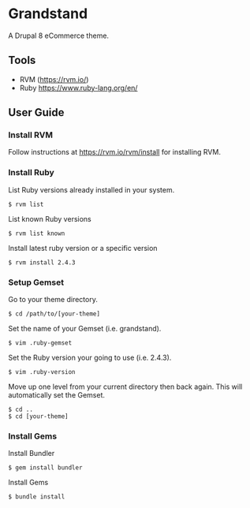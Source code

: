 # Grandstand
A Drupal 8 eCommerce theme.

## Tools
* RVM (https://rvm.io/)
* Ruby https://www.ruby-lang.org/en/

## User Guide
### Install RVM
Follow instructions at https://rvm.io/rvm/install for installing RVM.

### Install Ruby
List Ruby versions already installed in your system.
```
$ rvm list
```

List known Ruby versions
```
$ rvm list known
```

Install latest ruby version or a specific version
```
$ rvm install 2.4.3
```

### Setup Gemset
Go to your theme directory.
```
$ cd /path/to/[your-theme]
```

Set the name of your Gemset (i.e. grandstand).
```
$ vim .ruby-gemset
```

Set the Ruby version your going to use (i.e. 2.4.3).
```
$ vim .ruby-version
```

Move up one level from your current directory then back again. This will automatically set the Gemset.
```
$ cd ..
$ cd [your-theme]
```

### Install Gems
Install Bundler
```
$ gem install bundler
```

Install Gems
```
$ bundle install
```
